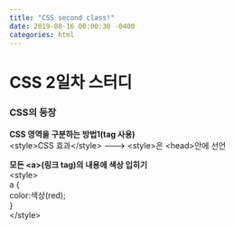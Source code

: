 ```yaml
---
title: "CSS second class!"
date: 2019-08-16 00:00:30 -0400
categories: html
---
```

<h1>CSS 2일차 스터디</h1>
<h3>CSS의 등장</h3>
<p><strong>CSS 영역을 구분하는 방법1(tag 사용)</strong><br>
&#60style&#62CSS 효과&#60/style&#62 ---> &#60style&#62은 &#60head&#62안에 선언</p>
<p><strong>모든 &#60a&#62(링크 tag)의 내용에 색상 입히기 </strong><br>
&#60style&#62<br>
a {<br>
color:색상(red);<br>
}<br>
&#60/style&#62</p>
